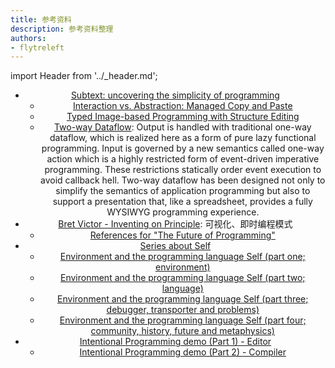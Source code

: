 ```yaml
---
title: 参考资料
description: 参考资料整理
authors:
- flytreleft
---
```


import Header from '../_header.md';

<Header />


- [Subtext: uncovering the simplicity of programming](https://www.subtext-lang.org/)
  - [Interaction vs. Abstraction: Managed Copy and Paste](https://www.subtext-lang.org/PAINT22.pdf)
  - [Typed Image-based Programming with Structure Editing](https://arxiv.org/pdf/2110.08993)
  - [Two-way Dataflow](https://vimeo.com/106073134): Output is handled with traditional one-way dataflow,
    which is realized here as a form of pure lazy functional programming.
    Input is governed by a new semantics called one-way action
    which is a highly restricted form of event-driven imperative programming.
    These restrictions statically order event execution to avoid callback hell.
    Two-way dataflow has been designed not only to simplify the semantics of application programming
    but also to support a presentation that, like a spreadsheet,
    provides a fully WYSIWYG programming experience.
- [Bret Victor - Inventing on Principle](https://www.youtube.com/watch?v=EGqwXt90ZqA): 可视化、即时编程模式
  - [References for "The Future of Programming"](http://worrydream.com/dbx/)
- [Series about Self](http://blog.rfox.eu/en/Programming/Series_about_Self.html)
  - [Environment and the programming language Self (part one; environment)](http://blog.rfox.eu/en/Programming/Series_about_Self/Environment_and_the_programming_language_Self_part_one_environment.html)
  - [Environment and the programming language Self (part two; language)](http://blog.rfox.eu/en/Programming/Series_about_Self/Environment_and_the_programming_language_Self_part_two_language.html)
  - [Environment and the programming language Self (part three; debugger, transporter and problems)](http://blog.rfox.eu/en/Programming/Series_about_Self/Environment_and_the_programming_language_Self_part_three_debugger.html)
  - [Environment and the programming language Self (part four; community, history, future and metaphysics)](http://blog.rfox.eu/en/Programming/Series_about_Self/Environment_and_the_programming_language_Self_part_four_community.html)
- [Intentional Programming demo (Part 1) - Editor](https://www.youtube.com/watch?v=tSnnfUj1XCQ)
  - [Intentional Programming demo (Part 2) - Compiler](https://www.youtube.com/watch?v=ZZDwB4-DPXE)
